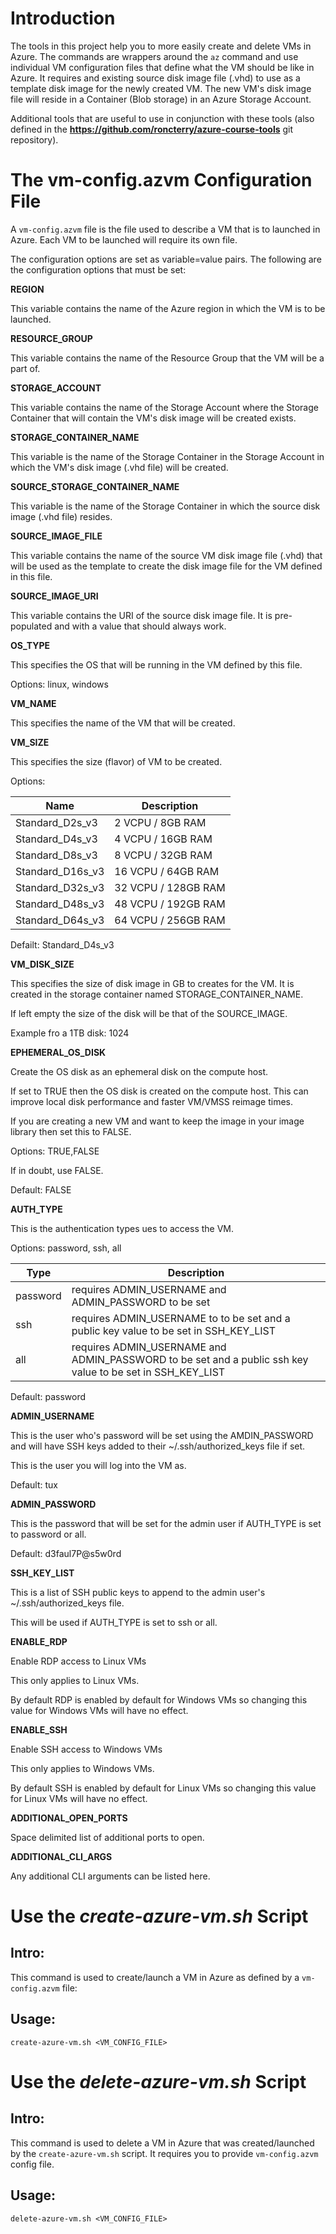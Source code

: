 # Introduction

The tools in this project help you to more easily create and delete VMs in Azure. The commands are wrappers around the `az` command and use individual VM configuration files that define what the VM should be like in Azure. It requires and existing source disk image file (.vhd) to use as  a template disk image for the newly created VM. The new VM's disk image file will reside in a Container (Blob storage) in an Azure Storage Account.

Additional tools that are useful to use in conjunction with these tools (also defined in the **https://github.com/roncterry/azure-course-tools** git repository).




# The vm-config.azvm Configuration File

A `vm-config.azvm` file is the file used to describe a VM that is to launched in Azure. Each VM to be launched will require its own file.

The configuration options are set as variable=value pairs. The following are the configuration options that must be set:

**REGION**

This variable contains the name of the Azure region in which the VM is to be launched.


**RESOURCE_GROUP**

This variable contains the name of the Resource Group that the VM will be a part of.


**STORAGE_ACCOUNT**

This variable contains the name of the Storage Account where the Storage Container that will contain the VM's disk image will be created exists.


**STORAGE_CONTAINER_NAME**

This variable is the name of the Storage Container in the Storage Account in which the VM's disk image (.vhd file) will be created.


**SOURCE_STORAGE_CONTAINER_NAME**

This variable is the name of the Storage Container in which the source disk image (.vhd file) resides.


**SOURCE_IMAGE_FILE**

This variable contains the name of the source VM disk image file (.vhd) that will be used as the template to create the disk image file for the VM defined in this file.


**SOURCE_IMAGE_URI**

This variable contains the URI of the source disk image file. It is pre-populated and with a value that should always work.


**OS_TYPE**

This specifies the OS that will be running in the VM defined by this file. 

Options: linux, windows


**VM_NAME**

This specifies the name of the VM that will be created.


**VM_SIZE**

This specifies the size (flavor) of VM to be created.

Options:

Name | Description
----- | ----------
Standard_D2s_v3  | 2 VCPU / 8GB RAM
Standard_D4s_v3  | 4 VCPU / 16GB RAM
Standard_D8s_v3  | 8 VCPU / 32GB RAM
Standard_D16s_v3 | 16 VCPU / 64GB RAM
Standard_D32s_v3 | 32 VCPU / 128GB RAM
Standard_D48s_v3 | 48 VCPU / 192GB RAM
Standard_D64s_v3 | 64 VCPU / 256GB RAM

Defailt: Standard_D4s_v3


**VM_DISK_SIZE**

This specifies the size of disk image in GB to creates for the VM. It is created in the storage container named STORAGE_CONTAINER_NAME. 

If left empty the size of the disk will be that of the SOURCE_IMAGE.

Example fro a 1TB disk: 1024 


**EPHEMERAL_OS_DISK**

Create the OS disk as an ephemeral disk on the compute host.

If set to TRUE then the OS disk is created on the compute host. This can improve local disk performance and faster VM/VMSS reimage times.

If you are creating a new VM and want to keep the image in your image library then set this to FALSE.

Options: TRUE,FALSE

If in doubt, use FALSE.

Default: FALSE


**AUTH_TYPE**

This is the authentication types ues to access the VM.

Options: password, ssh, all

Type | Description
----- | ----------
password | requires ADMIN_USERNAME and ADMIN_PASSWORD to be set
ssh | requires ADMIN_USERNAME to to be set and a public key value to be set in SSH_KEY_LIST
all | requires ADMIN_USERNAME and ADMIN_PASSWORD to be set and a public ssh key value to be set in SSH_KEY_LIST

Default: password


**ADMIN_USERNAME**

This is the user who's password will be set using the AMDIN_PASSWORD and will have SSH keys added to their ~/.ssh/authorized_keys file if set.

This is the user you will log into the VM as.

Default: tux


**ADMIN_PASSWORD**

This is the password that will be set for the admin user if AUTH_TYPE is set to password or all.

Default: d3faul7P@s5w0rd


**SSH_KEY_LIST**

This is a list of SSH public keys to append to the admin user's ~/.ssh/authorized_keys file.

This will be used if AUTH_TYPE is set to ssh or all.


**ENABLE_RDP**

Enable RDP access to Linux VMs

This only applies to Linux VMs.

By default RDP is enabled by default for Windows VMs so changing this value for Windows VMs will have no effect.


**ENABLE_SSH**

Enable SSH access to Windows VMs

This only applies to Windows VMs.

By default SSH is enabled by default for Linux VMs so changing this value for Linux VMs will have no effect.


**ADDITIONAL_OPEN_PORTS**

Space delimited list of additional ports to open.


**ADDITIONAL_CLI_ARGS**

Any additional CLI arguments can be listed here.



# Use the *create-azure-vm.sh* Script

## Intro:

This command is used to create/launch a VM in Azure as defined by a `vm-config.azvm` file: 



## Usage:
```
create-azure-vm.sh <VM_CONFIG_FILE> 
```


# Use the *delete-azure-vm.sh* Script

## Intro:

This command is used to delete a VM in Azure that was created/launched by the `create-azure-vm.sh` script. It requires you to provide `vm-config.azvm` config file. 



## Usage:
```
delete-azure-vm.sh <VM_CONFIG_FILE> 
```

